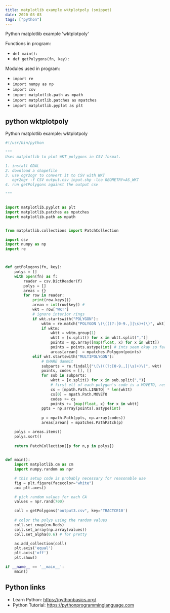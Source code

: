 ```yaml
---
title: matplotlib example wktplotpoly (snippet)
date: 2020-03-03
tags: ["python"]
---
```

Python matplotlib example 'wktplotpoly'

Functions in program: 
* `def main():`
* `def getPolygons(fn, key):`

Modules used in program: 
* `import re `
* `import numpy as np`
* `import csv`
* `import matplotlib.path as mpath`
* `import matplotlib.patches as mpatches`
* `import matplotlib.pyplot as plt`

## python wktplotpoly

Python matplotlib example: wktplotpoly

```python
#!/usr/bin/python

"""
Uses matplotlib to plot WKT polygons in CSV format.

1. install GDAL
2. download a shapefile
3. use ogr2ogr to convert it to CSV with WKT
   ogr2ogr -f CSV output.csv input.shp -lco GEOMETRY=AS_WKT
4. run getPolygons against the output csv

"""


import matplotlib.pyplot as plt
import matplotlib.patches as mpatches
import matplotlib.path as mpath


from matplotlib.collections import PatchCollection

import csv
import numpy as np
import re 



def getPolygons(fn, key):
    polys = []
    with open(fn) as f:
        reader = csv.DictReader(f)
        polys = []
        areas = {}
        for row in reader:
            print(row.keys())
            arean = int(row[key]) #
            wkt = row['WKT']
            # ignore interior rings
            if wkt.startswith("POLYGON"):
                wktm = re.match("POLYGON \(\(((?:[0-9.,]|\s)+)\)", wkt)
                if wktm:
                    wktt = wktm.group(1)
                    wktt = [x.split() for x in wktt.split(",")]
                    points = np.array([map(float, x) for x in wktt])
                    points = points.astype(int) # ints seem okay so far
                    areas[arean]  = mpatches.Polygon(points)
            elif wkt.startswith("MULTIPOLYGON"):
                # OHARE dammit
                subparts = re.findall("\(\(((?:[0-9.,]|\s)+)\)", wkt)
                points, codes = [], []
                for sub in subparts:
                    wktt = [x.split() for x in sub.split(",")]
                    # first elt of each polygon's code is a MOVETO, rest are LINETO
                    cs = [mpath.Path.LINETO] * len(wktt)
                    cs[0] = mpath.Path.MOVETO
                    codes += cs
                    points += [map(float, x) for x in wktt]
                ppts = np.array(points).astype(int)
                    
                p = mpath.Path(ppts, np.array(codes))
                areas[arean] = mpatches.PathPatch(p)

    polys = areas.items()
    polys.sort()
    
    return PatchCollection([p for n,p in polys])
    

def main():
    import matplotlib.cm as cm
    import numpy.random as npr

    # this setup code is probably necessary for reasonable use
    fig = plt.figure(facecolor="white")
    ax= plt.axes()

    # pick random values for each CA
    values = npr.rand(700)

    coll = getPolygons("output3.csv", key='TRACTCE10')
        
    # color the polys using the random values
    coll.set_cmap(cm.Reds)
    coll.set_array(np.array(values))
    coll.set_alpha(0.6) # for pretty

    ax.add_collection(coll)
    plt.axis('equal')
    plt.axis('off')
    plt.show()

if __name__ == '__main__':
    main()


```

## Python links

- Learn Python: https://pythonbasics.org/
- Python Tutorial: https://pythonprogramminglanguage.com
